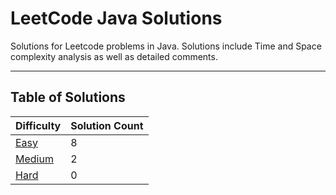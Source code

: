 # LeetCode Java Solutions

Solutions for Leetcode problems in Java. Solutions include Time and Space complexity analysis as well as detailed
comments.

---

## Table of Solutions

| Difficulty                  | Solution Count |
|-----------------------------|----------------|
| [Easy](/Easy/README.md)     | 8              |
| [Medium](/Medium/README.md) | 2              |
| [Hard](/Hard/README.md)     | 0              |
